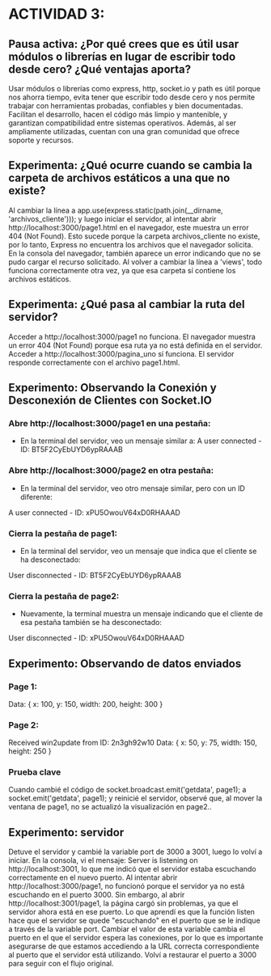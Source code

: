 # ACTIVIDAD 3: 
## Pausa activa: ¿Por qué crees que es útil usar módulos o librerías en lugar de escribir todo desde cero? ¿Qué ventajas aporta?
Usar módulos o librerías como express, http, socket.io y path es útil porque nos ahorra tiempo, evita tener que escribir todo desde cero y nos permite trabajar con herramientas probadas, confiables y bien documentadas. Facilitan el desarrollo, hacen el código más limpio y mantenible, y garantizan compatibilidad entre sistemas operativos. Además, al ser ampliamente utilizadas, cuentan con una gran comunidad que ofrece soporte y recursos.
## Experimenta: ¿Qué ocurre cuando se cambia la carpeta de archivos estáticos a una que no existe?
Al cambiar la línea a app.use(express.static(path.join(__dirname, 'archivos_cliente'))); y luego iniciar el servidor, al intentar abrir http://localhost:3000/page1.html en el navegador, este muestra un error 404 (Not Found). Esto sucede porque la carpeta archivos_cliente no existe, por lo tanto, Express no encuentra los archivos que el navegador solicita. En la consola del navegador, también aparece un error indicando que no se pudo cargar el recurso solicitado. Al volver a cambiar la línea a 'views', todo funciona correctamente otra vez, ya que esa carpeta sí contiene los archivos estáticos. 
## Experimenta: ¿Qué pasa al cambiar la ruta del servidor?
Acceder a http://localhost:3000/page1 no funciona. El navegador muestra un error 404 (Not Found) porque esa ruta ya no está definida en el servidor.
Acceder a http://localhost:3000/pagina_uno sí funciona. El servidor responde correctamente con el archivo page1.html.
## Experimento: Observando la Conexión y Desconexión de Clientes con Socket.IO
### Abre http://localhost:3000/page1 en una pestaña:
* En la terminal del servidor, veo un mensaje similar a:
A user connected - ID: BT5F2CyEbUYD6ypRAAAB
### Abre http://localhost:3000/page2 en otra pestaña:
* En la terminal del servidor, veo otro mensaje similar, pero con un ID diferente:

A user connected - ID: xPU5OwouV64xD0RHAAAD

### Cierra la pestaña de page1:
* En la terminal del servidor, veo un mensaje que indica que el cliente se ha desconectado:

User disconnected - ID: BT5F2CyEbUYD6ypRAAAB 
### Cierra la pestaña de page2:
* Nuevamente, la terminal muestra un mensaje indicando que el cliente de esa pestaña también se ha desconectado:

User disconnected - ID: xPU5OwouV64xD0RHAAAD 


## Experimento: Observando de datos enviados

### Page 1: 
Data: { x: 100, y: 150, width: 200, height: 300 }
### Page 2: 
Received win2update from ID: 2n3gh92w10 Data: { x: 50, y: 75, width: 150, height: 250 }
### Prueba clave 
Cuando cambié el código de socket.broadcast.emit('getdata', page1); a socket.emit('getdata', page1); y reinicié el servidor, observé que, al mover la ventana de page1, no se actualizó la visualización en page2..

## Experimento: servidor
Detuve el servidor y cambié la variable port de 3000 a 3001, luego lo volví a iniciar. En la consola, vi el mensaje: Server is listening on http://localhost:3001, lo que me indicó que el servidor estaba escuchando correctamente en el nuevo puerto. Al intentar abrir http://localhost:3000/page1, no funcionó porque el servidor ya no está escuchando en el puerto 3000. Sin embargo, al abrir http://localhost:3001/page1, la página cargó sin problemas, ya que el servidor ahora está en ese puerto.
Lo que aprendí es que la función listen hace que el servidor se quede "escuchando" en el puerto que se le indique a través de la variable port. Cambiar el valor de esta variable cambia el puerto en el que el servidor espera las conexiones, por lo que es importante asegurarse de que estamos accediendo a la URL correcta correspondiente al puerto que el servidor está utilizando. Volví a restaurar el puerto a 3000 para seguir con el flujo original.
